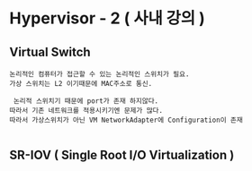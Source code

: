 # Hypervisor - 2 ( 사내 강의 )

## Virtual Switch
```buildoutcfg
논리적인 컴퓨터가 접근할 수 있는 논리적인 스위치가 필요.
가상 스위치는 L2 이기때문에 MAC주소로 통신.

 논리적 스위치기 때문에 port가 존재 하지않다.
따라서 기존 네트워크를 적용시키기엔 문제가 많다.
따라서 가상스위치가 아닌 VM NetworkAdapter에 Configuration이 존재
 
```

## SR-IOV ( Single Root I/O Virtualization )
